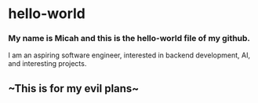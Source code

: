 # hello-world
### My name is Micah and this is the hello-world file of my github.
I am an aspiring software engineer, interested in backend development, AI, and interesting projects.


## ~This is for my evil plans~
